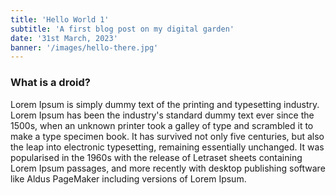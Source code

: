 ```yaml
---
title: 'Hello World 1'
subtitle: 'A first blog post on my digital garden'
date: '31st March, 2023'
banner: '/images/hello-there.jpg'
---
```


### What is a droid?

Lorem Ipsum is simply dummy text of the printing and typesetting industry. Lorem Ipsum has been the industry's standard dummy text ever since the 1500s, when an unknown printer took a galley of type and scrambled it to make a type specimen book. It has survived not only five centuries, but also the leap into electronic typesetting, remaining essentially unchanged. It was popularised in the 1960s with the release of Letraset sheets containing Lorem Ipsum passages, and more recently with desktop publishing software like Aldus PageMaker including versions of Lorem Ipsum.
